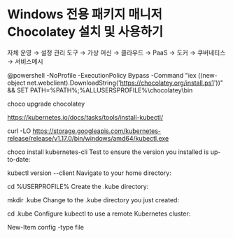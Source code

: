 # Windows 전용 패키지 매니저 Chocolatey 설치 및 사용하기


자체 운영 → 설정 관리 도구 → 가상 머신 → 클라우드 → PaaS → 도커 → 쿠버네티스 → 서비스메시


@powershell -NoProfile -ExecutionPolicy Bypass -Command "iex ((new-object net.webclient).DownloadString('https://chocolatey.org/install.ps1'))" && SET PATH=%PATH%;%ALLUSERSPROFILE%\chocolatey\bin


choco upgrade chocolatey

https://kubernetes.io/docs/tasks/tools/install-kubectl/

curl -LO https://storage.googleapis.com/kubernetes-release/release/v1.17.0/bin/windows/amd64/kubectl.exe


choco install kubernetes-cli
Test to ensure the version you installed is up-to-date:

kubectl version --client
Navigate to your home directory:

cd %USERPROFILE%
Create the .kube directory:

mkdir .kube
Change to the .kube directory you just created:

cd .kube
Configure kubectl to use a remote Kubernetes cluster:

New-Item config -type file

